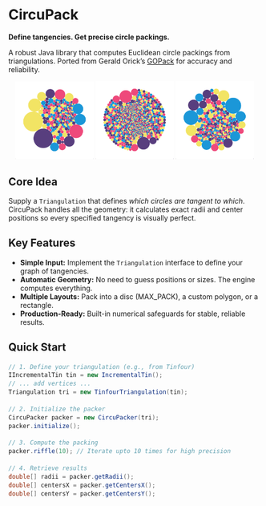 # CircuPack

**Define tangencies. Get precise circle packings.**

A robust Java library that computes Euclidean circle packings from triangulations. Ported from Gerald Orick’s [GOPack](https://github.com/kensmath/GOPack) for accuracy and reliability.

<p align="center">
    <img src="resources/poisson_pack.png" width="31%" height="auto" >
    <img src="resources/hex_pack.png" width="31%" height="auto">
    <img src="resources/nrooks_pack.png" width="31%" height="auto">
</p>

## Core Idea

Supply a `Triangulation` that defines *which circles are tangent to which*. CircuPack handles all the geometry: it calculates exact radii and center positions so every specified tangency is visually perfect.


## Key Features

*   **Simple Input:** Implement the `Triangulation` interface to define your graph of tangencies.
*   **Automatic Geometry:** No need to guess positions or sizes. The engine computes everything.
*   **Multiple Layouts:** Pack into a disc (MAX_PACK), a custom polygon, or a rectangle.
*   **Production-Ready:** Built-in numerical safeguards for stable, reliable results.


## Quick Start

```java
// 1. Define your triangulation (e.g., from Tinfour)
IIncrementalTin tin = new IncrementalTin();
// ... add vertices ...
Triangulation tri = new TinfourTriangulation(tin);

// 2. Initialize the packer
CircuPacker packer = new CircuPacker(tri);
packer.initialize();

// 3. Compute the packing
packer.riffle(10); // Iterate upto 10 times for high precision

// 4. Retrieve results
double[] radii = packer.getRadii();
double[] centersX = packer.getCentersX();
double[] centersY = packer.getCentersY();
```
